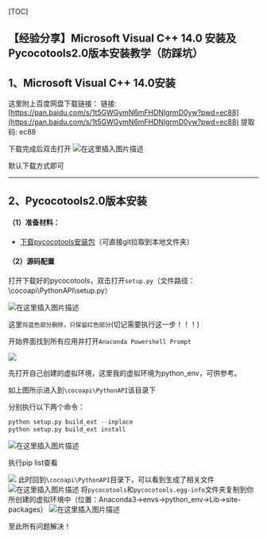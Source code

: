 [TOC]

## 【经验分享】Microsoft Visual C++ 14.0 安装及Pycocotools2.0版本安装教学（防踩坑）

## 1、Microsoft Visual C++ 14.0安装

这里附上百度网盘下载链接：
链接: [https://pan.baidu.com/s/1t5GWGymN6mFHDNlgrmD0yw?pwd=ec88](https://pan.baidu.com/s/1t5GWGymN6mFHDNlgrmD0yw?pwd=ec88) 提取码: ec88

下载完成后双击打开
![在这里插入图片描述](https://img-blog.csdnimg.cn/04150c3c158c4baab13f0646ab6bb578.png)


默认下载方式即可 

---

## 2、Pycocotools2.0版本安装

#### （1）准备材料：

* [下载pycocotools安装包](https://github.com/cocodataset/cocoapi)（可直接git拉取到本地文件夹）

#### （2）源码配置

打开下载好的pycocotools，双击打开`setup.py`（文件路径：\cocoapi\PythonAPI\setup.py）

![在这里插入图片描述](https://img-blog.csdnimg.cn/985a37a42b1043bc9dc87d3c3e4e1d0f.png)


这里`将蓝色部分删除，只保留红色部分`(切记需要执行这一步！！！)

开始界面找到所有应用并打开`Anaconda Powershell Prompt`

![](https://img-blog.csdnimg.cn/9ad6e210127c49c9bfb16f9fd9b65968.png)


先打开自己创建的虚拟环境，这里我的虚拟环境为python_env，可供参考。

如上图所示进入到`\cocoapi\PythonAPI`该目录下

分别执行以下两个命令：

```python
python setup.py build_ext --inplace
python setup.py build_ext install
```

![在这里插入图片描述](https://img-blog.csdnimg.cn/02ec23e44b3848609cc74c8c28368a0f.png)


执行pip list查看

![](https://img-blog.csdnimg.cn/642adca979d64daba7f8d2164e88443c.png)
此时回到`\cocoapi\PythonAPI`目录下，可以看到生成了相关文件
![在这里插入图片描述](https://img-blog.csdnimg.cn/bdde5563cb794cf1962800f4656b71f5.png)
将`pycocotools`和`pycocotools.egg-info`文件夹复制到你所创建的虚拟环境中（位置：Anaconda3->envs->python_env->Lib->site-packages）
![在这里插入图片描述](https://img-blog.csdnimg.cn/8dd05ee9c4724de4a2ba536ad84aec81.png)


至此所有问题解决！
